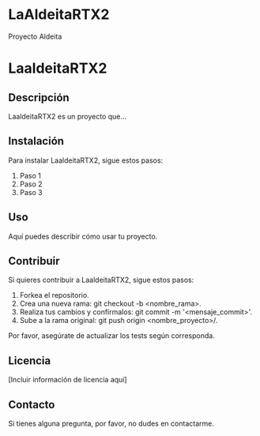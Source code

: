 # LaAldeitaRTX2
Proyecto Aldeita
# LaaldeitaRTX2

## Descripción

LaaldeitaRTX2 es un proyecto que...

## Instalación

Para instalar LaaldeitaRTX2, sigue estos pasos:

1. Paso 1
2. Paso 2
3. Paso 3

## Uso

Aquí puedes describir cómo usar tu proyecto.

## Contribuir

Si quieres contribuir a LaaldeitaRTX2, sigue estos pasos:

1. Forkea el repositorio.
2. Crea una nueva rama: git checkout -b <nombre_rama>.
3. Realiza tus cambios y confírmalos: git commit -m '<mensaje_commit>'.
4. Sube a la rama original: git push origin <nombre_proyecto>/<ubicacion>.

Por favor, asegúrate de actualizar los tests según corresponda.

## Licencia

[Incluir información de licencia aquí]

## Contacto

Si tienes alguna pregunta, por favor, no dudes en contactarme.

